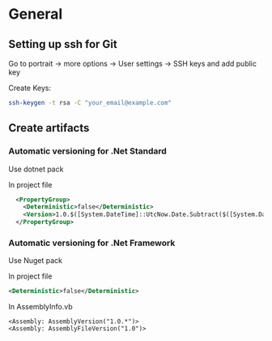 # General

## Setting up ssh for Git

Go to portrait -> more options -> User settings -> SSH keys
and add public key

Create Keys:

```bash
ssh-keygen -t rsa -C "your_email@example.com"
```

## Create artifacts

### Automatic versioning for .Net Standard

Use dotnet pack

In project file

```xml
  <PropertyGroup>
    <Deterministic>false</Deterministic>
    <Version>1.0.$([System.DateTime]::UtcNow.Date.Subtract($([System.DateTime]::Parse("2000-01-01"))).TotalDays)</Version>
  </PropertyGroup>
```

### Automatic versioning for .Net Framework

Use Nuget pack

In project file

```xml
<Deterministic>false</Deterministic>
```

In AssemblyInfo.vb

```vba
<Assembly: AssemblyVersion("1.0.*")>
<Assembly: AssemblyFileVersion("1.0")>
```
